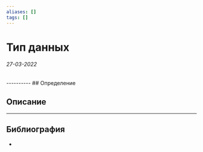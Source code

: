 ```yaml
---
aliases: []
tags: []
---
```

# Тип данных
<h6>27-03-2022</h6>
----------
## Определение

## Описание

---
## Библиография
- 
